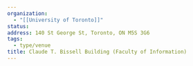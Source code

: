 ```yaml
---
organization:
  - "[[University of Toronto]]"
status:
address: 140 St George St, Toronto, ON M5S 3G6
tags:
  - type/venue
title: Claude T. Bissell Building (Faculty of Information)
---
```

